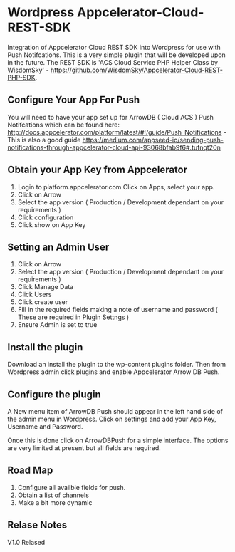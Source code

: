 # Wordpress Appcelerator-Cloud-REST-SDK

Integration of Appcelerator Cloud REST SDK into Wordpress for use with Push Notifcations. This is a very simple plugin that will be developed upon in the future. The REST SDK is 'ACS Cloud Service PHP Helper Class by WisdomSky' - https://github.com/WisdomSky/Appcelerator-Cloud-REST-PHP-SDK.

## Configure Your App For Push

You will need to have your app set up for ArrowDB ( Cloud ACS ) Push Notifcations which can be found here: http://docs.appcelerator.com/platform/latest/#!/guide/Push_Notifications - This is also a good guide https://medium.com/appseed-io/sending-push-notifications-through-appcelerator-cloud-api-93068bfab9f6#.tufnqt20n

## Obtain your App Key from Appcelerator

1. Login to platform.appcelerator.com Click on Apps, select your app. 
2. Click on Arrow
3. Select the app version ( Production / Development dependant on your requirements )
4. Click configuration
5. Click show on App Key 

## Setting an Admin User

1. Click on Arrow
2. Select the app version ( Production / Development dependant on your requirements )
3. Click Manage Data
4. Click Users 
5. Click create user
6. Fill in the required fields making a note of username and password ( These are required in Plugin Settngs )
7. Ensure Admin is set to true

## Install the plugin

Download an install the plugin to the wp-content plugins folder. Then from Wordpress admin click plugins and enable  Appcelerator Arrow DB Push.

## Configure the plugin

A New menu item of ArrowDB Push should appear in the left hand side of the admin menu in Wordpress. Click on settings and add your App Key, Username and Password.

Once this is done click on ArrowDBPush for a simple interface. The options are very limited at present but all fields are required.

## Road Map
1. Configure all availble fields for push.
2. Obtain a list of channels
3. Make a bit more dynamic

## Relase Notes
V1.0 Relased
